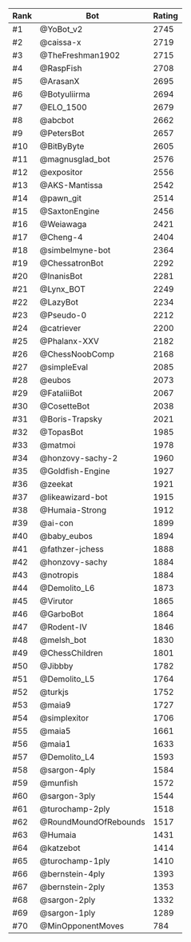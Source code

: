 Rank|Bot|Rating
---|---|---
#1|@YoBot_v2|2745
#2|@caissa-x|2719
#3|@TheFreshman1902|2715
#4|@RaspFish|2708
#5|@ArasanX|2695
#6|@Botyuliirma|2694
#7|@ELO_1500|2679
#8|@abcbot|2662
#9|@PetersBot|2657
#10|@BitByByte|2605
#11|@magnusglad_bot|2576
#12|@expositor|2556
#13|@AKS-Mantissa|2542
#14|@pawn_git|2514
#15|@SaxtonEngine|2456
#16|@Weiawaga|2421
#17|@Cheng-4|2404
#18|@simbelmyne-bot|2364
#19|@ChessatronBot|2292
#20|@InanisBot|2281
#21|@Lynx_BOT|2249
#22|@LazyBot|2234
#23|@Pseudo-0|2212
#24|@catriever|2200
#25|@Phalanx-XXV|2182
#26|@ChessNoobComp|2168
#27|@simpleEval|2085
#28|@eubos|2073
#29|@FataliiBot|2067
#30|@CosetteBot|2038
#31|@Boris-Trapsky|2021
#32|@TopasBot|1985
#33|@matmoi|1978
#34|@honzovy-sachy-2|1960
#35|@Goldfish-Engine|1927
#36|@zeekat|1921
#37|@likeawizard-bot|1915
#38|@Humaia-Strong|1912
#39|@ai-con|1899
#40|@baby_eubos|1894
#41|@fathzer-jchess|1888
#42|@honzovy-sachy|1884
#43|@notropis|1884
#44|@Demolito_L6|1873
#45|@Virutor|1865
#46|@GarboBot|1864
#47|@Rodent-IV|1846
#48|@melsh_bot|1830
#49|@ChessChildren|1801
#50|@Jibbby|1782
#51|@Demolito_L5|1764
#52|@turkjs|1752
#53|@maia9|1727
#54|@simplexitor|1706
#55|@maia5|1661
#56|@maia1|1633
#57|@Demolito_L4|1593
#58|@sargon-4ply|1584
#59|@munfish|1572
#60|@sargon-3ply|1544
#61|@turochamp-2ply|1518
#62|@RoundMoundOfRebounds|1517
#63|@Humaia|1431
#64|@katzebot|1414
#65|@turochamp-1ply|1410
#66|@bernstein-4ply|1393
#67|@bernstein-2ply|1353
#68|@sargon-2ply|1332
#69|@sargon-1ply|1289
#70|@MinOpponentMoves|784
